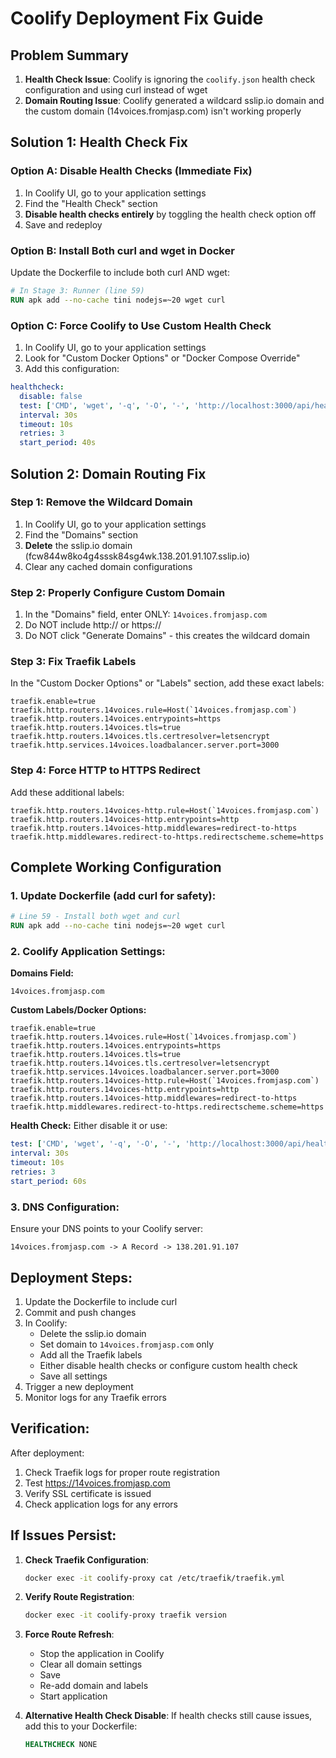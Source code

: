 # Coolify Deployment Fix Guide

## Problem Summary

1. **Health Check Issue**: Coolify is ignoring the `coolify.json` health check configuration and using curl instead of wget
2. **Domain Routing Issue**: Coolify generated a wildcard sslip.io domain and the custom domain (14voices.fromjasp.com) isn't working properly

## Solution 1: Health Check Fix

### Option A: Disable Health Checks (Immediate Fix)

1. In Coolify UI, go to your application settings
2. Find the "Health Check" section
3. **Disable health checks entirely** by toggling the health check option off
4. Save and redeploy

### Option B: Install Both curl and wget in Docker

Update the Dockerfile to include both curl AND wget:

```dockerfile
# In Stage 3: Runner (line 59)
RUN apk add --no-cache tini nodejs=~20 wget curl
```

### Option C: Force Coolify to Use Custom Health Check

1. In Coolify UI, go to your application settings
2. Look for "Custom Docker Options" or "Docker Compose Override"
3. Add this configuration:

```yaml
healthcheck:
  disable: false
  test: ['CMD', 'wget', '-q', '-O', '-', 'http://localhost:3000/api/health']
  interval: 30s
  timeout: 10s
  retries: 3
  start_period: 40s
```

## Solution 2: Domain Routing Fix

### Step 1: Remove the Wildcard Domain

1. In Coolify UI, go to your application settings
2. Find the "Domains" section
3. **Delete** the sslip.io domain (fcw844w8ko4g4sssk84sg4wk.138.201.91.107.sslip.io)
4. Clear any cached domain configurations

### Step 2: Properly Configure Custom Domain

1. In the "Domains" field, enter ONLY: `14voices.fromjasp.com`
2. Do NOT include http:// or https://
3. Do NOT click "Generate Domains" - this creates the wildcard domain

### Step 3: Fix Traefik Labels

In the "Custom Docker Options" or "Labels" section, add these exact labels:

```
traefik.enable=true
traefik.http.routers.14voices.rule=Host(`14voices.fromjasp.com`)
traefik.http.routers.14voices.entrypoints=https
traefik.http.routers.14voices.tls=true
traefik.http.routers.14voices.tls.certresolver=letsencrypt
traefik.http.services.14voices.loadbalancer.server.port=3000
```

### Step 4: Force HTTP to HTTPS Redirect

Add these additional labels:

```
traefik.http.routers.14voices-http.rule=Host(`14voices.fromjasp.com`)
traefik.http.routers.14voices-http.entrypoints=http
traefik.http.routers.14voices-http.middlewares=redirect-to-https
traefik.http.middlewares.redirect-to-https.redirectscheme.scheme=https
```

## Complete Working Configuration

### 1. Update Dockerfile (add curl for safety):

```dockerfile
# Line 59 - Install both wget and curl
RUN apk add --no-cache tini nodejs=~20 wget curl
```

### 2. Coolify Application Settings:

**Domains Field:**

```
14voices.fromjasp.com
```

**Custom Labels/Docker Options:**

```
traefik.enable=true
traefik.http.routers.14voices.rule=Host(`14voices.fromjasp.com`)
traefik.http.routers.14voices.entrypoints=https
traefik.http.routers.14voices.tls=true
traefik.http.routers.14voices.tls.certresolver=letsencrypt
traefik.http.services.14voices.loadbalancer.server.port=3000
traefik.http.routers.14voices-http.rule=Host(`14voices.fromjasp.com`)
traefik.http.routers.14voices-http.entrypoints=http
traefik.http.routers.14voices-http.middlewares=redirect-to-https
traefik.http.middlewares.redirect-to-https.redirectscheme.scheme=https
```

**Health Check:** Either disable it or use:

```yaml
test: ['CMD', 'wget', '-q', '-O', '-', 'http://localhost:3000/api/health']
interval: 30s
timeout: 10s
retries: 3
start_period: 60s
```

### 3. DNS Configuration:

Ensure your DNS points to your Coolify server:

```
14voices.fromjasp.com -> A Record -> 138.201.91.107
```

## Deployment Steps:

1. Update the Dockerfile to include curl
2. Commit and push changes
3. In Coolify:
   - Delete the sslip.io domain
   - Set domain to `14voices.fromjasp.com` only
   - Add all the Traefik labels
   - Either disable health checks or configure custom health check
   - Save all settings
4. Trigger a new deployment
5. Monitor logs for any Traefik errors

## Verification:

After deployment:

1. Check Traefik logs for proper route registration
2. Test https://14voices.fromjasp.com
3. Verify SSL certificate is issued
4. Check application logs for any errors

## If Issues Persist:

1. **Check Traefik Configuration**:

   ```bash
   docker exec -it coolify-proxy cat /etc/traefik/traefik.yml
   ```

2. **Verify Route Registration**:

   ```bash
   docker exec -it coolify-proxy traefik version
   ```

3. **Force Route Refresh**:
   - Stop the application in Coolify
   - Clear all domain settings
   - Save
   - Re-add domain and labels
   - Start application

4. **Alternative Health Check Disable**:
   If health checks still cause issues, add this to your Dockerfile:
   ```dockerfile
   HEALTHCHECK NONE
   ```
